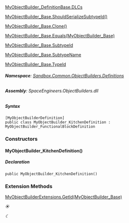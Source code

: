 [MyObjectBuilder\_DefinitionBase.DLCs](VRage.Game.MyObjectBuilder_DefinitionBase.html#VRage_Game_MyObjectBuilder_DefinitionBase_DLCs)

[MyObjectBuilder\_Base.ShouldSerializeSubtypeId()](VRage.ObjectBuilders.MyObjectBuilder_Base.html#VRage_ObjectBuilders_MyObjectBuilder_Base_ShouldSerializeSubtypeId)

[MyObjectBuilder\_Base.Clone()](VRage.ObjectBuilders.MyObjectBuilder_Base.html#VRage_ObjectBuilders_MyObjectBuilder_Base_Clone)

[MyObjectBuilder\_Base.Equals(MyObjectBuilder\_Base)](VRage.ObjectBuilders.MyObjectBuilder_Base.html#VRage_ObjectBuilders_MyObjectBuilder_Base_Equals_VRage_ObjectBuilders_MyObjectBuilder_Base_)

[MyObjectBuilder\_Base.SubtypeId](VRage.ObjectBuilders.MyObjectBuilder_Base.html#VRage_ObjectBuilders_MyObjectBuilder_Base_SubtypeId)

[MyObjectBuilder\_Base.SubtypeName](VRage.ObjectBuilders.MyObjectBuilder_Base.html#VRage_ObjectBuilders_MyObjectBuilder_Base_SubtypeName)

[MyObjectBuilder\_Base.TypeId](VRage.ObjectBuilders.MyObjectBuilder_Base.html#VRage_ObjectBuilders_MyObjectBuilder_Base_TypeId)

###### **Namespace**: [Sandbox.Common.ObjectBuilders.Definitions](Sandbox.Common.ObjectBuilders.Definitions.html)

###### **Assembly**: SpaceEngineers.ObjectBuilders.dll

##### Syntax

```
[MyObjectBuilderDefinition]
public class MyObjectBuilder_KitchenDefinition : MyObjectBuilder_FunctionalBlockDefinition
```

### Constructors

#### MyObjectBuilder\_KitchenDefinition()

##### Declaration

```
public MyObjectBuilder_KitchenDefinition()
```

### Extension Methods

[MyObjectBuilderExtensions.GetId(MyObjectBuilder\_Base)](VRage.Game.MyObjectBuilderExtensions.html#VRage_Game_MyObjectBuilderExtensions_GetId_VRage_ObjectBuilders_MyObjectBuilder_Base_)

_☀_

_☾_